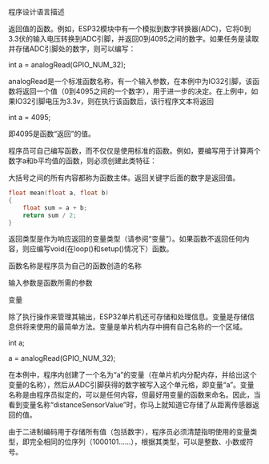 程序设计语言描述

返回值的函数。例如，ESP32模块中有一个模拟到数字转换器(ADC)，它将0到3.3伏的输入电压转换到ADC引脚，并返回0到4095之间的数字。如果任务是读取并存储ADC引脚处的数字，则可以编写：

int a = analogRead(GPIO_NUM_32);

analogRead是一个标准函数名称，有一个输入参数，在本例中为IO32引脚，该函数将返回一个值（0到4095之间的一个数字），用于进一步的决定。在上例中，如果IO32引脚电压为3.3v，则在执行该函数后，该行程序文本将返回

int a = 4095;

即4095是函数“返回”的值。

程序员可自己编写函数，而不仅仅是使用标准的函数。例如，要编写用于计算两个数字a和b平均值的函数，则必须创建此类特征：

大括号之间的所有内容都称为函数主体。返回关键字后面的数字是返回值。

```c
float mean(float a, float b)
{
    float sum = a + b;
    return sum / 2;
}
```

返回类型是作为响应返回的变量类型（请参阅“变量”）。如果函数不返回任何内容，则应编写void(在loop()和setup()情况下）函数。

函数名称是程序员为自己的函数创造的名称

输入参数是函数所需的参数

变量

除了执行操作来管理其输出，ESP32单片机还可存储和处理信息。变量是存储信息供将来使用的最简单方法。变量是单片机内存中拥有自己名称的一个区域。

int a;

a = analogRead(GPIO_NUM_32);

在本例中，程序内创建了一个名为“a”的变量（在单片机内分配内存，并给出这个变量的名称），然后从ADC引脚获得的数字被写入这个单元格，即变量“a”。变量名称是由程序员拟定的，可以是任何内容，但最好用变量的函数来命名。因此，当看到变量名称“distanceSensorValue”时，你马上就知道它存储了从距离传感器返回的值。

由于二进制编码用于存储所有值（包括数字），程序员必须清楚指明使用的变量类型，即完全相同的位序列（1000101……），根据其类型，可以是整数、小数或符号。